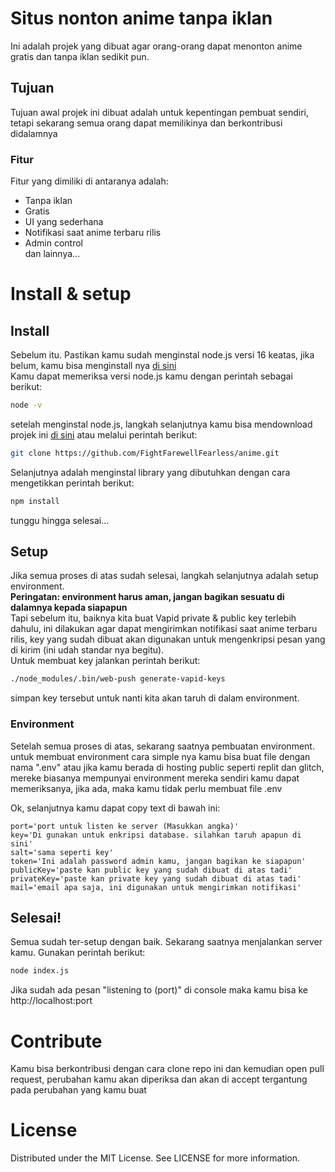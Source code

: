 # Situs nonton anime tanpa iklan

Ini adalah projek yang dibuat agar orang-orang dapat menonton anime gratis dan tanpa iklan sedikit pun.  

## Tujuan

Tujuan awal projek ini dibuat adalah untuk kepentingan pembuat sendiri, tetapi sekarang semua orang dapat memilikinya dan berkontribusi didalamnya

### Fitur

Fitur yang dimiliki di antaranya adalah:  
- Tanpa iklan  
- Gratis  
- UI yang sederhana  
- Notifikasi saat anime terbaru rilis  
- Admin control  
dan lainnya...

# Install & setup

## Install

Sebelum itu. Pastikan kamu sudah menginstal node.js versi 16 keatas, jika belum, kamu bisa menginstall nya [di sini](https://nodejs.org/en/download/)  
Kamu dapat memeriksa versi node.js kamu dengan perintah sebagai berikut:  
```bash
node -v
```  
setelah menginstal node.js, langkah selanjutnya kamu bisa mendownload projek ini [di sini](https://github.com/FightFarewellFearless/anime/archive/refs/heads/master.zip) atau melalui perintah berikut:  
```bash
git clone https://github.com/FightFarewellFearless/anime.git
```  
Selanjutnya adalah menginstal library yang dibutuhkan dengan cara mengetikkan perintah berikut:  
```bash
npm install
```
tunggu hingga selesai...  

## Setup

Jika semua proses di atas sudah selesai, langkah selanjutnya adalah setup environment.  
**Peringatan: environment harus aman, jangan bagikan sesuatu di dalamnya kepada siapapun**  
Tapi sebelum itu, baiknya kita buat Vapid private & public key terlebih dahulu, ini dilakukan agar dapat mengirimkan notifikasi saat anime terbaru rilis, key yang sudah dibuat akan digunakan untuk mengenkripsi pesan yang di kirim (ini udah standar nya begitu).  
Untuk membuat key jalankan perintah berikut:  
```bash
./node_modules/.bin/web-push generate-vapid-keys
```  
simpan key tersebut untuk nanti kita akan taruh di dalam environment.  

### Environment

Setelah semua proses di atas, sekarang saatnya pembuatan environment.  
untuk membuat environment cara simple nya kamu bisa buat file dengan nama ".env" atau jika kamu berada di hosting public seperti replit dan glitch, mereke biasanya mempunyai environment mereka sendiri kamu dapat memeriksanya, jika ada, maka kamu tidak perlu membuat file .env  
  
Ok, selanjutnya kamu dapat copy text di bawah ini:  
```
port='port untuk listen ke server (Masukkan angka)'
key='Di gunakan untuk enkripsi database. silahkan taruh apapun di sini'
salt='sama seperti key'
token='Ini adalah password admin kamu, jangan bagikan ke siapapun'
publicKey='paste kan public key yang sudah dibuat di atas tadi'
privateKey='paste kan private key yang sudah dibuat di atas tadi'
mail='email apa saja, ini digunakan untuk mengirimkan notifikasi'
```  

## Selesai!

Semua sudah ter-setup dengan baik. Sekarang saatnya menjalankan server kamu. Gunakan perintah berikut:  
```bash
node index.js
```  
Jika sudah ada pesan "listening to (port)" di console maka kamu bisa ke http://localhost:port  

# Contribute

Kamu bisa berkontribusi dengan cara clone repo ini dan kemudian open pull request, perubahan kamu akan diperiksa dan akan di accept tergantung pada perubahan yang kamu buat

# License
Distributed under the MIT License. See LICENSE for more information.